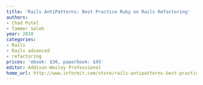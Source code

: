 ```yaml
---
title: 'Rails AntiPatterns: Best Practice Ruby on Rails Refactoring'
authors:
- Chad Pytel
- Tammer Saleh
year: 2010
categories:
- Rails
- Rails advanced
- refactoring
prices: 'ebook: $36, paperbook: $45'
editor: Addison-Wesley Professional
home_url: http://www.informit.com/store/rails-antipatterns-best-practice-ruby-on-rails-refactoring-9780321604811
---
```

